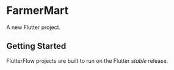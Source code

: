 # FarmerMart

A new Flutter project.

## Getting Started

FlutterFlow projects are built to run on the Flutter _stable_ release.
